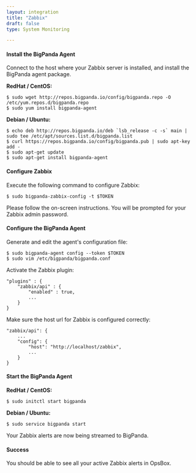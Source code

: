 ```yaml
---
layout: integration 
title: "Zabbix"
draft: false
type: System Monitoring

---
```


#### Install the BigPanda Agent
Connect to the host where your Zabbix server is installed, and install the BigPanda agent package.

**RedHat / CentOS:**

    $ sudo wget http://repos.bigpanda.io/config/bigpanda.repo -O /etc/yum.repos.d/bigpanda.repo
    $ sudo yum install bigpanda-agent

**Debian / Ubuntu:**

    $ echo deb http://repos.bigpanda.io/deb `lsb_release -c -s` main | sudo tee /etc/apt/sources.list.d/bigpanda.list
    $ curl https://repos.bigpanda.io/config/bigpanda.pub | sudo apt-key add -
    $ sudo apt-get update
    $ sudo apt-get install bigpanda-agent

<!-- section-separator -->

#### Configure Zabbix
Execute the following command to configure Zabbix:

	$ sudo bigpanda-zabbix-config -t $TOKEN

Please follow the on-screen instructions.
You will be prompted for your Zabbix admin password.

<!-- section-separator -->

#### Configure the BigPanda Agent
Generate and edit the agent's configuration file:

    $ sudo bigpanda-agent config --token $TOKEN
    $ sudo vim /etc/bigpanda/bigpanda.conf

Activate the Zabbix plugin:

	"plugins" : {
		"zabbix/api" : {
			"enabled" : true,
			...
		}
	}


Make sure the host url for Zabbix is configured correctly:

	"zabbix/api": {
		...
		"config": {
			"host": "http://localhost/zabbix",
			...
		}
	}
	

#### Start the BigPanda Agent

**RedHat / CentOS:**

    $ sudo initctl start bigpanda

**Debian / Ubuntu:**

    $ sudo service bigpanda start

Your Zabbix alerts are now being streamed to BigPanda.

<!-- section-separator -->

#### Success
You should be able to see all your active Zabbix alerts in OpsBox.
